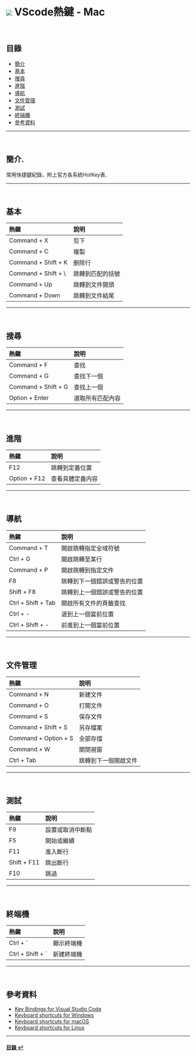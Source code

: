 # ![](https://drive.google.com/uc?id=10INx5_pkhMcYRdx_OO4rXNXxcsvPtBYq) VScode熱鍵 - Mac

<br>

<!--ts-->
## 目錄
* [簡介](#簡介)
* [基本](#基本)
* [搜尋](#搜尋)
* [進階](#進階)
* [導航](#導航)
* [文件管理](#文件管理)
* [測試](#測試)
* [終端機](#終端機)
* [參考資料](#參考資料)
<!--te-->

---
<br>

## 簡介.
常用快捷鍵紀錄，附上官方各系統HotKey表．

---
<br>

## 基本

| 熱鍵                | 說明             |
| :------------------ | :--------------- |
| Command + X         | 剪下             |
| Command + C         | 複製             |
| Command + Shift + K | 删除行           |
| Command + Shift + \ | 跳轉到匹配的括號 |
| Command + Up        | 跳轉到文件開頭   |
| Command + Down      | 跳轉到文件結尾   |

---
<br>

## 搜尋

| 熱鍵                | 說明             |
| :------------------ | :--------------- |
| Command + F         | 查找             |
| Command + G         | 查找下一個       |
| Command + Shift + G | 查找上一個       |
| Option + Enter      | 選取所有匹配內容 |

---
<br>

## 進階

| 熱鍵         | 說明             |
| :----------- | :--------------- |
| F12          | 跳轉到定義位置   |
| Option + F12 | 查看具體定義内容 |

---
<br>

## 導航

| 熱鍵               | 說明                         |
| :----------------- | :--------------------------- |
| Command + T        | 開啟跳轉指定全域符號         |
| Ctrl + G           | 開啟跳轉至某行               |
| Command + P        | 開啟跳轉到指定文件           |
| F8                 | 跳轉到下一個錯誤或警告的位置 |
| Shift + F8         | 跳轉到上一個錯誤或警告的位置 |
| Ctrl + Shift + Tab | 開啟所有文件的頁籤查找       |
| Ctrl + -           | 退到上一個當前位置           |
| Ctrl + Shift + -   | 前進到上一個當前位置         |

---
<br>

## 文件管理

| 熱鍵                 | 說明                 |
| :------------------- | :------------------- |
| Command + N          | 新建文件             |
| Command + O          | 打開文件             |
| Command + S          | 保存文件             |
| Command + Shift + S  | 另存檔案             |
| Command + Option + S | 全部存擋             |
| Command + W          | 關閉視窗             |
| Ctrl + Tab           | 跳轉到下一個開啟文件 |

---
<br>

## 測試

| 熱鍵        | 說明             |
| :---------- | :--------------- |
| F9          | 設置或取消中斷點 |
| F5          | 開始或繼續       |
| F11         | 進入斷行         |
| Shift + F11 | 跳出斷行         |
| F10         | 跳過             |

---
<br>

## 終端機

| 熱鍵             | 說明       |
| :--------------- | :--------- |
| Ctrl + `         | 顯示終端機 |
| Ctrl + Shift + ` | 新建終端機 |

---
<br>

## 參考資料
- [Key Bindings for Visual Studio Code](https://code.visualstudio.com/docs/getstarted/keybindings) <br>
- [Keyboard shortcuts for Windows](https://code.visualstudio.com/shortcuts/keyboard-shortcuts-windows.pdf) <br>
- [Keyboard shortcuts for macOS](https://code.visualstudio.com/shortcuts/keyboard-shortcuts-macos.pdf) <br>
- [Keyboard shortcuts for Linux](https://code.visualstudio.com/shortcuts/keyboard-shortcuts-linux.pdf) <br>
---
<!--ts-->
#### [目錄 ↩](#目錄)
<!--te-->
